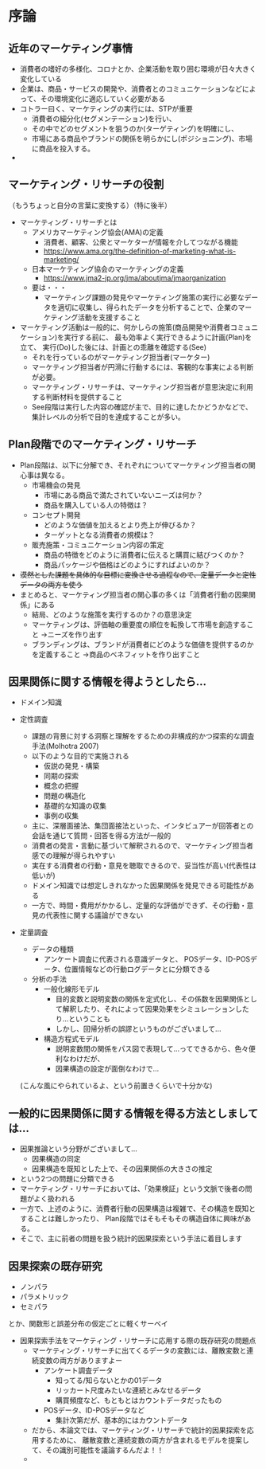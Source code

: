 # 序論

## 近年のマーケティング事情

* 消費者の嗜好の多様化、コロナとか、企業活動を取り囲む環境が日々大きく変化している
* 企業は、商品・サービスの開発や、消費者とのコミュニケーションなどによって、その環境変化に適応していく必要がある
* コトラー曰く、マーケティングの実行には、STPが重要
  * 消費者の細分化(セグメンテーション)を行い、
  * その中でどのセグメントを狙うのか(ターゲティング)を明確にし、
  * 市場にある商品やブランドの関係を明らかにし(ポジショニング)、市場に商品を投入する。
* 

## マーケティング・リサーチの役割

（もうちょっと自分の言葉に変換する）（特に後半）

* マーケティング・リサーチとは
  * アメリカマーケティング協会(AMA)の定義
    * 消費者、顧客、公衆とマーケターが情報を介してつながる機能
    * https://www.ama.org/the-definition-of-marketing-what-is-marketing/
  * 日本マーケティング協会のマーケティングの定義
    * https://www.jma2-jp.org/jma/aboutjma/jmaorganization
  * 要は・・・
    * マーケティング課題の発見やマーケティング施策の実行に必要なデータを適切に収集し、得られたデータを分析することで、企業のマーケティング活動を支援すること
* マーケティング活動は一般的に、何かしらの施策(商品開発や消費者コミュニケーション)を実行する前に、
  最も効率よく実行できるように計画(Plan)を立て、
  実行(Do)した後には、計画との乖離を確認する(See)
  * それを行っているのがマーケティング担当者(マーケター)
  * マーケティング担当者が円滑に行動するには、客観的な事実による判断が必要。
  * マーケティング・リサーチは、マーケティング担当者が意思決定に利用する判断材料を提供すること
  * See段階は実行した内容の確認が主で、目的に達したかどうかなどで、集計レベルの分析で目的を達成することが多い。

## Plan段階でのマーケティング・リサーチ

* Plan段階は、以下に分解でき、それぞれについてマーケティング担当者の関心事は異なる。
  * 市場機会の発見
    * 市場にある商品で満たされていないニーズは何か？
    * 商品を購入している人の特徴は？
  * コンセプト開発
    * どのような価値を加えるとより売上が伸びるか？
    * ターゲットとなる消費者の規模は？
  * 販売施策・コミュニケーション内容の策定
    * 商品の特徴をどのように消費者に伝えると購買に結びつくのか？
    * 商品パッケージや価格はどのようにすればよいのか？
* ~~漠然とした課題を具体的な目標に変換させる過程なので、定量データと定性データの両方を使う~~
* まとめると、マーケティング担当者の関心事の多くは「消費者行動の因果関係」にある
  * 結局、どのような施策を実行するのか？の意思決定
  * マーケティングは、評価軸の重要度の順位を転換して市場を創造すること
    →ニーズを作り出す
  * ブランディングは、ブランドが消費者にどのような価値を提供するのかを定義すること
    →商品のベネフィットを作り出すこと



## 因果関係に関する情報を得ようとしたら…

* ドメイン知識

* 定性調査

  * 課題の背景に対する洞察と理解をするための非構成的かつ探索的な調査手法(Molhotra 2007)
  * 以下のような目的で実施される
    * 仮説の発見・構築
    * 同期の探索
    * 概念の把握
    * 問題の構造化
    * 基礎的な知識の収集
    * 事例の収集
  * 主に、深層面接法、集団面接法といった、インタビュアーが回答者との会話を通じて質問・回答を得る方法が一般的
  * 消費者の発言・言動に基づいて解釈されるので、マーケティング担当者感での理解が得られやすい
  * 実在する消費者の行動・意見を聴取できるので、妥当性が高い(代表性は低いが)
  * ドメイン知識では想定しきれなかった因果関係を発見できる可能性がある
  * 一方で、時間・費用がかかるし、定量的な評価ができず、その行動・意見の代表性に関する議論ができない

* 定量調査

  * データの種類
    * アンケート調査に代表される意識データと、
      POSデータ、ID-POSデータ、位置情報などの行動ログデータとに分類できる
  * 分析の手法
    * 一般化線形モデル
      * 目的変数と説明変数の関係を定式化し、その係数を因果関係として解釈したり、それによって因果効果をシミュレーションしたり…ということも
      * しかし、回帰分析の誤謬というものがございまして…
    * 構造方程式モデル
      * 説明変数間の関係をパス図で表現して…ってできるから、色々便利なわけだが、
      * 因果構造の設定が面倒なわけで…

  (こんな風にやられているよ、という前置きくらいで十分かな)

## 一般的に因果関係に関する情報を得る方法としましては…
* 因果推論という分野がございまして…
  * 因果構造の同定
  * 因果構造を既知とした上で、その因果関係の大きさの推定
* という2つの問題に分類できる
* マーケティング・リサーチにおいては、「効果検証」という文脈で後者の問題がよく扱われる
* 一方で、上述のように、消費者行動の因果構造は複雑で、その構造を既知とすることは難しかったり、
  Plan段階ではそもそもその構造自体に興味がある。
* そこで、主に前者の問題を扱う統計的因果探索という手法に着目します



## 因果探索の既存研究

* ノンパラ
* パラメトリック
* セミパラ

とか、関数形と誤差分布の仮定ごとに軽くサーベイ

* 因果探索手法をマーケティング・リサーチに応用する際の既存研究の問題点
  * マーケティング・リサーチに出てくるデータの変数には、離散変数と連続変数の両方がありますよー
    * アンケート調査データ
      * 知ってる/知らないとかの01データ
      * リッカート尺度みたいな連続とみなせるデータ
      * 購買頻度など、もともとはカウントデータだったもの
    * POSデータ、ID-POSデータなど
      * 集計次第だが、基本的にはカウントデータ
  * だから、本論文では、マーケティング・リサーチで統計的因果探索を応用するために、
    離散変数と連続変数の両方が含まれるモデルを提案して、その識別可能性を議論するんだよ！！
  * 